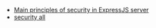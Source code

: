 - [Main principles of security in ExpressJS server](./01-security-expressjs.md)
- [security all](./index.md)
